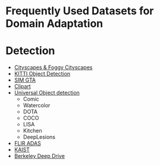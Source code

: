 # Frequently Used Datasets for Domain Adaptation

# Detection
* [Cityscapes & Foggy Cityscapes](https://www.cityscapes-dataset.com/)
* [KITTI Object Detection](http://www.cvlibs.net/datasets/kitti/eval_object.php?obj_benchmark=2d)
* [SIM GTA](https://fcav.engin.umich.edu/projects/driving-in-the-matrix)
* [Clipart](https://vision.ece.vt.edu/clipart/)
* [Universal Object detection](http://www.svcl.ucsd.edu/projects/universal-detection/)
  * Comic
  * Watercolor
  * DOTA
  * COCO
  * LISA
  * Kitchen
  * DeepLesions
* [FLIR ADAS](https://www.flir.in/oem/adas/adas-dataset-form/)
* [KAIST](https://sites.google.com/site/pedestrianbenchmark/)
* [Berkeley Deep Drive](https://bdd-data.berkeley.edu)

